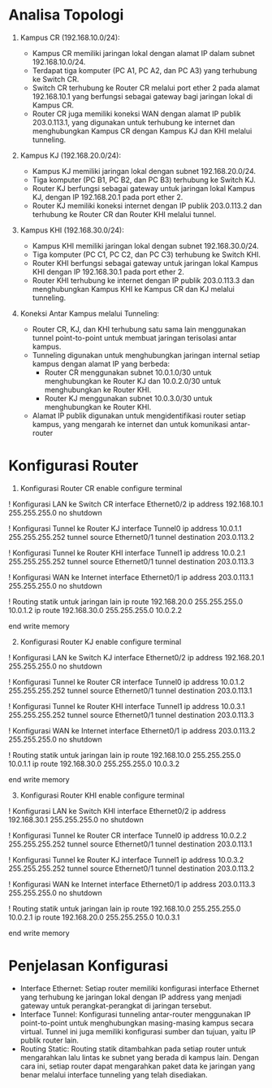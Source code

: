 # Analisa Topologi


1. Kampus CR (192.168.10.0/24):
   - Kampus CR memiliki jaringan lokal dengan alamat IP dalam subnet 192.168.10.0/24.
   - Terdapat tiga komputer (PC A1, PC A2, dan PC A3) yang terhubung ke Switch CR.
   - Switch CR terhubung ke Router CR melalui port ether 2 pada alamat 192.168.10.1 yang berfungsi sebagai gateway bagi jaringan lokal di Kampus CR.
   - Router CR juga memiliki koneksi WAN dengan alamat IP publik 203.0.113.1, yang digunakan untuk terhubung ke internet dan menghubungkan Kampus CR dengan Kampus KJ dan KHI melalui tunneling.

2. Kampus KJ (192.168.20.0/24):
   - Kampus KJ memiliki jaringan lokal dengan subnet 192.168.20.0/24.
   - Tiga komputer (PC B1, PC B2, dan PC B3) terhubung ke Switch KJ.
   - Router KJ berfungsi sebagai gateway untuk jaringan lokal Kampus KJ, dengan IP 192.168.20.1 pada port ether 2.
   - Router KJ memiliki koneksi internet dengan IP publik 203.0.113.2 dan terhubung ke Router CR dan Router KHI melalui tunnel.
  
3. Kampus KHI (192.168.30.0/24):
   - Kampus KHI memiliki jaringan lokal dengan subnet 192.168.30.0/24.
   - Tiga komputer (PC C1, PC C2, dan PC C3) terhubung ke Switch KHI.
   - Router KHI berfungsi sebagai gateway untuk jaringan lokal Kampus KHI dengan IP 192.168.30.1 pada port ether 2.
   - Router KHI terhubung ke internet dengan IP publik 203.0.113.3 dan menghubungkan Kampus KHI ke Kampus CR dan KJ melalui tunneling.

4. Koneksi Antar Kampus melalui Tunneling:
   - Router CR, KJ, dan KHI terhubung satu sama lain menggunakan tunnel point-to-point untuk membuat jaringan terisolasi antar kampus.
   - Tunneling digunakan untuk menghubungkan jaringan internal setiap kampus dengan alamat IP yang berbeda:
        - Router CR menggunakan subnet 10.0.1.0/30 untuk menghubungkan ke Router KJ dan 10.0.2.0/30 untuk menghubungkan ke Router KHI.
        - Router KJ menggunakan subnet 10.0.3.0/30 untuk menghubungkan ke Router KHI.
   - Alamat IP publik digunakan untuk mengidentifikasi router setiap kampus, yang mengarah ke internet dan untuk komunikasi antar-router


# Konfigurasi Router

1. Konfigurasi Router CR
enable
configure terminal

! Konfigurasi LAN ke Switch CR
interface Ethernet0/2
 ip address 192.168.10.1 255.255.255.0
 no shutdown

! Konfigurasi Tunnel ke Router KJ
interface Tunnel0
 ip address 10.0.1.1 255.255.255.252
 tunnel source Ethernet0/1
 tunnel destination 203.0.113.2

! Konfigurasi Tunnel ke Router KHI
interface Tunnel1
 ip address 10.0.2.1 255.255.255.252
 tunnel source Ethernet0/1
 tunnel destination 203.0.113.3

! Konfigurasi WAN ke Internet
interface Ethernet0/1
 ip address 203.0.113.1 255.255.255.0
 no shutdown

! Routing statik untuk jaringan lain
ip route 192.168.20.0 255.255.255.0 10.0.1.2
ip route 192.168.30.0 255.255.255.0 10.0.2.2

end
write memory



2. Konfigurasi Router KJ
enable
configure terminal

! Konfigurasi LAN ke Switch KJ
interface Ethernet0/2
 ip address 192.168.20.1 255.255.255.0
 no shutdown

! Konfigurasi Tunnel ke Router CR
interface Tunnel0
 ip address 10.0.1.2 255.255.255.252
 tunnel source Ethernet0/1
 tunnel destination 203.0.113.1

! Konfigurasi Tunnel ke Router KHI
interface Tunnel1
 ip address 10.0.3.1 255.255.255.252
 tunnel source Ethernet0/1
 tunnel destination 203.0.113.3

! Konfigurasi WAN ke Internet
interface Ethernet0/1
 ip address 203.0.113.2 255.255.255.0
 no shutdown

! Routing statik untuk jaringan lain
ip route 192.168.10.0 255.255.255.0 10.0.1.1
ip route 192.168.30.0 255.255.255.0 10.0.3.2

end
write memory



3. Konfigurasi Router KHI
enable
configure terminal

! Konfigurasi LAN ke Switch KHI
interface Ethernet0/2
 ip address 192.168.30.1 255.255.255.0
 no shutdown

! Konfigurasi Tunnel ke Router CR
interface Tunnel0
 ip address 10.0.2.2 255.255.255.252
 tunnel source Ethernet0/1
 tunnel destination 203.0.113.1

! Konfigurasi Tunnel ke Router KJ
interface Tunnel1
 ip address 10.0.3.2 255.255.255.252
 tunnel source Ethernet0/1
 tunnel destination 203.0.113.2

! Konfigurasi WAN ke Internet
interface Ethernet0/1
 ip address 203.0.113.3 255.255.255.0
 no shutdown

! Routing statik untuk jaringan lain
ip route 192.168.10.0 255.255.255.0 10.0.2.1
ip route 192.168.20.0 255.255.255.0 10.0.3.1

end
write memory



# Penjelasan Konfigurasi

- Interface Ethernet: Setiap router memiliki konfigurasi interface Ethernet yang terhubung ke jaringan lokal dengan IP address yang menjadi gateway untuk perangkat-perangkat di jaringan tersebut.
- Interface Tunnel: Konfigurasi tunneling antar-router menggunakan IP point-to-point untuk menghubungkan masing-masing kampus secara virtual. Tunnel ini juga memiliki konfigurasi sumber dan tujuan, yaitu IP publik router lain.
- Routing Static: Routing statik ditambahkan pada setiap router untuk mengarahkan lalu lintas ke subnet yang berada di kampus lain. Dengan cara ini, setiap router dapat mengarahkan paket data ke jaringan yang benar melalui interface tunneling yang telah disediakan.
